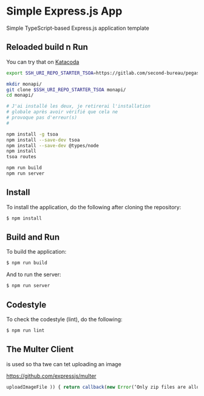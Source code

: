 # Simple Express.js App

Simple TypeScript-based Express.js application template

## Reloaded build n Run

You can try that on [Katacoda](https://www.katacoda.com/courses/nodejs/playground)

```bash
export SSH_URI_REPO_STARTER_TSOA=https://gitlab.com/second-bureau/pegasus/miroir-simple-express

mkdir monapi/
git clone $SSH_URI_REPO_STARTER_TSOA monapi/
cd monapi/

# J'ai installé les deux, je retirerai l'installation
# globale après avoir vérifié que cela ne
# provoque pas d'erreur(s)
#

npm install -g tsoa
npm install --save-dev tsoa
npm install --save-dev @types/node
npm install
tsoa routes

npm run build
npm run server
```
## Install
To install the application, do the following after cloning the repository:
```bash
$ npm install
```

## Build and Run
To build the application:
```bash
$ npm run build
```

And to run the server:
```bash
$ npm run server
```

## Codestyle
To check the codestyle (lint), do the following:
```bash
$ npm run lint
```


## The Multer Client

is used so tha twe can tet uploading an image

https://github.com/expressjs/multer

```JAvaScript
uploadImageFile )) { return callback(new Error(‘Only zip files are allowed!’), false) } callback(null, true) } // store at disk const storage = multer.diskStorage({ destination: (req, file, callback) => { callback(null, `${storePath}/`) }, filename: (req, file, callback) => { callback(null, fileName ? fileName : file.originalname) } }) const upload = multer({ storage, fileFilter }) const multerSingle = upload.single(requestField) try { await new Promise(async (resolve, reject) => { try { multerSingle(request, undefined, async (error) => { if (error) { reject(error) } resolve() }) } catch (error) { reject(error) } }) } catch (error) { throw new StatusError(400, ‘invalid upload’, error.toString()) } } }
```
